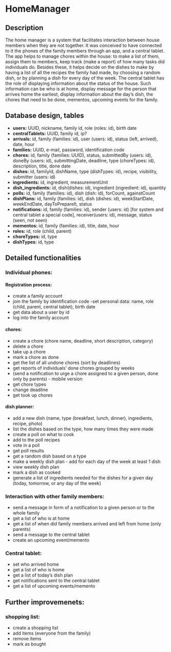 # HomeManager

## Description
The home manager is a system that facilitates interaction between house members when they are not together. It was conceived to have connected to it the phones of the family members through an app, and a central tablet. The app helps to manage chores within the house: to make a list of them, assign them to members, keep track (make a report) of how many tasks did individuals do. Besides these, it helps decide on the dishes to make by having a list of all the recipes the family had made, by choosing a random dish, or by planning a dish for every day of the week. The central tablet has the role of displaying information about the status of the house. Such information can be who is at home, display message for the person that arrives home the earliest, display information about the day’s dish, the chores that need to be done, mementos, upcoming events for the family.


## Database design, tables
  - **users:** UUID, nickname, family id, role (roles: id), birth date<br>
  - **centralTablets:** UUID, family id, ip?<br>
  - **arrivals:** id, family (families: id), user (users: id), status (left, arrived), date, hour<br> 
  - **families:** UUID, e-mail, password, identification code<br>
- **chores:** id, family (families: UUID), status, submittedBy (users: id), doneBy (users: id), submittingDate, deadline, type (choreTypes: id), description, title, done date<br>
- **dishes:** id, familyId, dishName, type (dishTypes: id), recipe, visibility, submitter (users: id)<br>
- **ingredients:** id, ingredient, measurementUnit<br>
- **dish_ingredients:** id, dish(dishes: id), ingredient (ingredient: id), quantity<br>
- **polls:** id, family (families: id), dish (dish: id), forCount, againstCount<br>
- **dishPlans:** id, family (families: id), dish (dishes: id), weekStartDate, weekEndDate, dayToPrepareIt, status<br>
- **notifications:** id, family (families: id), sender (users: id) [for system and central tablet a special code], receiver(users: id), message, status (seen, not seen)<br>
- **mementos:** id, family (families: id), title, date, hour<br>
- **roles:** id, role (child, parent)<br>
- **choreTypes:** id, type<br>
- **dishTypes:** id, type<br>
## Detailed functionalities
### Individual phones:
####  Registration process:
 - create a family account
 - join the family by identification code
-set personal data: name, role (child, parent, central tablet), birth date
- get data about a user by id
- log into the family account
#### chores:
- create a chore (chore name, deadline, short description, category)
- delete a chore
- take up a chore
- mark a chore as done
- get the list of all undone chores (sort by deadlines)
- get reports of individuals’ done chores grouped by weeks
- (send a notification to urge a chore assigned to a given person, done only by parents) - mobile version
- get chore types
- change deadline
- get took up chores
#### dish planner:
- add a new dish (name, type (breakfast, lunch, dinner), ingredients, recipe, photo)
- list the dishes based on the type, how many times they were made
- create a poll on what to cook
- add to the poll recipes
- vote in a poll
- get poll results
- get a random dish based on a type
- make a weekly dish plan - add for each day of the week at least 1 dish
- view weekly dish plan
- mark a dish as cooked
- generate a list of ingredients needed for the dishes for a given day (today, tomorrow, or any day of the week)
### Interaction with other family members:
- send a message in form of a notification to a given person or to the whole family
- get a list of who is at home
- get a list of when did family members arrived and left from home (only parents)
- send a message to the central tablet
- create an upcoming event/memento 
### Central tablet:
- set who arrived home
- get a list of who is home
- get a list of today’s dish plan
- get notifications sent to the central tablet
- get a list of upcoming events/memento
## Further improvemenets:
### shopping list:
- create a shopping list
- add items (everyone from the family)
- remove items
- mark as bought
